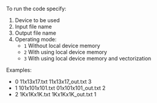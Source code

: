 To run the code specify:
1. Device to be used
2. Input file name
3. Output file name
4. Operating mode:
	- `1` Without local device memory
	- `2` With using local device memory
	- `3` With using local device memory and vectorization

Examples:
- 0 11x13x17.txt 11x13x17_out.txt 3
- 1 101x101x101.txt 01x101x101_out.txt 2
- 2 1Kx1Kx1K.txt 1Kx1Kx1K_out.txt 1